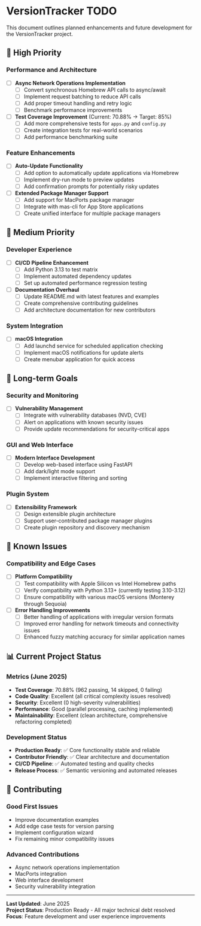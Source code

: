 # VersionTracker TODO

This document outlines planned enhancements and future development for the VersionTracker project.

## 🚀 High Priority

### Performance and Architecture

- [ ] **Async Network Operations Implementation**
  - [ ] Convert synchronous Homebrew API calls to async/await
  - [ ] Implement request batching to reduce API calls
  - [ ] Add proper timeout handling and retry logic
  - [ ] Benchmark performance improvements

- [ ] **Test Coverage Improvement** (Current: 70.88% → Target: 85%)
  - [ ] Add more comprehensive tests for `apps.py` and `config.py`
  - [ ] Create integration tests for real-world scenarios
  - [ ] Add performance benchmarking suite

### Feature Enhancements

- [ ] **Auto-Update Functionality**
  - [ ] Add option to automatically update applications via Homebrew
  - [ ] Implement dry-run mode to preview updates
  - [ ] Add confirmation prompts for potentially risky updates

- [ ] **Extended Package Manager Support**
  - [ ] Add support for MacPorts package manager
  - [ ] Integrate with mas-cli for App Store applications
  - [ ] Create unified interface for multiple package managers

## 🔧 Medium Priority

### Developer Experience

- [ ] **CI/CD Pipeline Enhancement**
  - [ ] Add Python 3.13 to test matrix
  - [ ] Implement automated dependency updates
  - [ ] Set up automated performance regression testing

- [ ] **Documentation Overhaul**
  - [ ] Update README.md with latest features and examples
  - [ ] Create comprehensive contributing guidelines
  - [ ] Add architecture documentation for new contributors

### System Integration

- [ ] **macOS Integration**
  - [ ] Add launchd service for scheduled application checking
  - [ ] Implement macOS notifications for update alerts
  - [ ] Create menubar application for quick access

## 🔮 Long-term Goals

### Security and Monitoring

- [ ] **Vulnerability Management**
  - [ ] Integrate with vulnerability databases (NVD, CVE)
  - [ ] Alert on applications with known security issues
  - [ ] Provide update recommendations for security-critical apps

### GUI and Web Interface

- [ ] **Modern Interface Development**
  - [ ] Develop web-based interface using FastAPI
  - [ ] Add dark/light mode support
  - [ ] Implement interactive filtering and sorting

### Plugin System

- [ ] **Extensibility Framework**
  - [ ] Design extensible plugin architecture
  - [ ] Support user-contributed package manager plugins
  - [ ] Create plugin repository and discovery mechanism

## 🐛 Known Issues

### Compatibility and Edge Cases

- [ ] **Platform Compatibility**
  - [ ] Test compatibility with Apple Silicon vs Intel Homebrew paths
  - [ ] Verify compatibility with Python 3.13+ (currently testing 3.10-3.12)
  - [ ] Ensure compatibility with various macOS versions (Monterey through Sequoia)

- [ ] **Error Handling Improvements**
  - [ ] Better handling of applications with irregular version formats
  - [ ] Improved error handling for network timeouts and connectivity issues
  - [ ] Enhanced fuzzy matching accuracy for similar application names

## 📊 Current Project Status

### Metrics (June 2025)

- **Test Coverage**: 70.88% (962 passing, 14 skipped, 0 failing)
- **Code Quality**: Excellent (all critical complexity issues resolved)
- **Security**: Excellent (0 high-severity vulnerabilities)
- **Performance**: Good (parallel processing, caching implemented)
- **Maintainability**: Excellent (clean architecture, comprehensive refactoring completed)

### Development Status

- **Production Ready**: ✅ Core functionality stable and reliable
- **Contributor Friendly**: ✅ Clear architecture and documentation
- **CI/CD Pipeline**: ✅ Automated testing and quality checks
- **Release Process**: ✅ Semantic versioning and automated releases

## 🤝 Contributing

### Good First Issues

- Improve documentation examples
- Add edge case tests for version parsing
- Implement configuration wizard
- Fix remaining minor compatibility issues

### Advanced Contributions

- Async network operations implementation
- MacPorts integration
- Web interface development
- Security vulnerability integration

---

**Last Updated**: June 2025  
**Project Status**: Production Ready - All major technical debt resolved  
**Focus**: Feature development and user experience improvements
